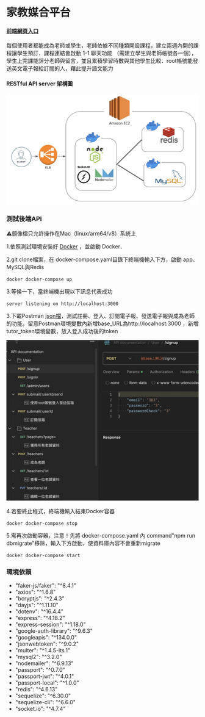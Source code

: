 # 家教媒合平台
#### [前端網頁入口](https://tutoring-platform-becky.vercel.app/signin) 

每個使用者都能成為老師或學生，老師依據不同種類開設課程，建立兩週內開的課程讓學生預訂．課程連結會啟動 1-1 聊天功能 （需建立學生與老師帳號各一個），學生上完課能評分老師與留言，並且累積學習時數與其他學生比較．root帳號能發送英文電子報給訂閱的人，藉此提升語文能力


#### RESTful API server 架構圖
![後端架構圖](./upload/後端架構圖.jpg)

### 測試後端API
⚠️鏡像檔只允許操作在Mac（linux/arm64/v8）系統上

1.依照測試環境安裝好 [Docker](https://docs.docker.com/desktop/install/mac-install/) ，並啟動 Docker． 

2.git clone檔案，在 docker-compose.yaml目錄下終端機輸入下方，啟動 app、MySQL與Redis
```
docker docker-compose up
```
3.等候一下，當終端機出現以下訊息代表成功
```
server listening on http://localhost:3000
```
3.下載Postman [json檔](https://drive.google.com/file/d/1_vSTR1a3xlGvCzlGo9IqLQQ_Ch7fXcdf/view?usp=sharing)，測試註冊、登入、訂閱電子報、發送電子報與成為老師的功能，留意Postman環境變數內新增base_URL為http://localhost:3000 ，新增tutor_token環境變數，放入登入成功後的token

![示範](./upload/postman.jpg)

4.若要終止程式，終端機輸入結束Docker容器
```
docker docker-compose stop
```
5.需再次啟動容器，注意！先將 docker-compose.yaml 內 command"npm run dbmigrate"移除，輸入下方啟動，使資料庫內容不會重新migrate
```
docker docker-compose start
```
### 環境依賴
  -  "faker-js/faker": "^8.4.1"
  -  "axios": "^1.6.8"
  -  "bcryptjs": "^2.4.3"
  -  "dayjs": "^1.11.10"
  -  "dotenv": "^16.4.4"
  -  "express": "^4.18.2"
  -  "express-session": "^1.18.0"
  -  "google-auth-library": "^9.6.3"
  -  "googleapis": "^134.0.0"
  -  "jsonwebtoken": "^9.0.2"
  -  "multer": "^1.4.5-lts.1"
  -  "mysql2": "^3.2.0"
  -  "nodemailer": "^6.9.13"
  -  "passport": "^0.7.0"
  -  "passport-jwt": "^4.0.1"
  -  "passport-local": "^1.0.0"
  -  "redis": "^4.6.13"
  -  "sequelize": "^6.30.0"
  -  "sequelize-cli": "^6.6.0"
  -  "socket.io": "^4.7.4"